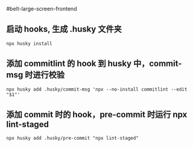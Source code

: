 #belt-large-screen-frontend

## 启动 hooks, 生成 .husky 文件夹

`npx husky install`

## 添加 commitlint 的 hook 到 husky 中，commit-msg 时进行校验

`npx husky add .husky/commit-msg 'npx --no-install commitlint --edit "$1"'`

## 添加 commit 时的 hook，pre-commit 时运行 npx lint-staged

`npx husky add .husky/pre-commit "npx lint-staged"`
